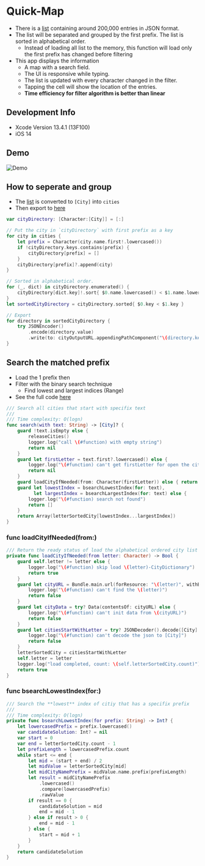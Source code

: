 # Quick-Map

- There is a [list](unsorted_cities.json) containing around 200,000 entries in JSON format.
- The list will be separated and grouped by the first prefix. The list is sorted in alphabetical order.
  - Instead of loading all list to the memory, this function will load only the first prefix has changed before filtering
- This app displays the information
  - A map with a search field.
  - The UI is responsive while typing.
  - The list is updated with every character changed in the filter.
  - Tapping the cell will show the location of the entries.
  - **Time efficiency for filter algorithm is better than linear**

## Development Info

- Xcode Version 13.4.1 (13F100)
- iOS 14

## Demo

![Demo](demo.gif)

## How to seperate and group

- The [list](unsorted_cities.json) is converted to `[City]` into `cities`
- Then export to [here](Shared/City/City%201-Prefix%20Hierarchy)

```swift
var cityDirectory: [Character:[City]] = [:]

// Put the city in `cityDirectory` with first prefix as a key
for city in cities {
    let prefix = Character(city.name.first!.lowercased())
    if !cityDirectory.keys.contains(prefix) {
        cityDirectory[prefix] = []
    }
    cityDirectory[prefix]?.append(city)
}

// Sorted in alphabetical order.
for (_, dict) in cityDirectory.enumerated() {
    cityDirectory[dict.key]!.sort{ $0.name.lowercased() < $1.name.lowercased() }
}
let sortedCityDirectory = cityDirectory.sorted{ $0.key < $1.key }

// Export
for directory in sortedCityDirectory {
    try JSONEncoder()
        .encode(directory.value)
        .write(to: cityOutputURL.appendingPathComponent("\(directory.key).json"))
}
```

## Search the matched prefix

- Load the 1 prefix then
- Filter with the binary search technique
  - Find lowest and largest indices (Range)
- See the full code [here](Shared/City/CitySession.swift)

```swift
/// Search all cities that start with specifix text
///
/// Time complexity: O(logn)
func search(with text: String) -> [City]? {
    guard !text.isEmpty else {
        releaseCities()
        logger.log("call \(#function) with empty string")
        return nil
    }
    guard let firstLetter = text.first?.lowercased() else {
        logger.log("\(#function) can't get firstLetter for open the city's 1-prefix hierarchy")
        return nil
    }
    guard loadCityIfNeeded(from: Character(firstLetter)) else { return nil }
    guard let lowestIndex = bsearchLowestIndex(for: text),
          let largestIndex = bsearchLargestIndex(for: text) else {
        logger.log("\(#function) search not found")
        return []
    }
    return Array(letterSortedCity[lowestIndex...largestIndex])
}
```

### func loadCityIfNeeded(from:)

```swift
/// Return the ready status of load the alphabetical ordered city list from file (1-prefix hierarchy) if needed
private func loadCityIfNeeded(from letter: Character) -> Bool {
    guard self.letter != letter else {
        logger.log("\(#function) skip load \(letter)-CityDictionary")
        return true
    }
    guard let cityURL = Bundle.main.url(forResource: "\(letter)", withExtension: "json") else {
        logger.log("\(#function) can't find the \(letter)")
        return false
    }
    guard let cityData = try? Data(contentsOf: cityURL) else {
        logger.log("\(#function) can't init data from \(cityURL)")
        return false
    }
    guard let citiesStartWithLetter = try? JSONDecoder().decode([City].self, from: cityData) else {
        logger.log("\(#function) can't decode the json to [City]")
        return false
    }
    letterSortedCity = citiesStartWithLetter
    self.letter = letter
    logger.log("load completed, count: \(self.letterSortedCity.count)")
    return true
}
```

### func bsearchLowestIndex(for:)

```swift
/// Search the **lowest** index of citiy that has a specifix prefix
///
/// Time complexity: O(logn)
private func bsearchLowestIndex(for prefix: String) -> Int? {
    let lowercasedPrefix = prefix.lowercased()
    var candidateSolution: Int? = nil
    var start = 0
    var end = letterSortedCity.count - 1
    let prefixLength = lowercasedPrefix.count
    while start <= end {
        let mid = (start + end) / 2
        let midValue = letterSortedCity[mid]
        let midCityNamePrefix = midValue.name.prefix(prefixLength)
        let result = midCityNamePrefix
            .lowercased()
            .compare(lowercasedPrefix)
            .rawValue
        if result == 0 {
            candidateSolution = mid
            end = mid - 1
        } else if result > 0 {
            end = mid - 1
        } else {
            start = mid + 1
        }
    }
    return candidateSolution
}
```
